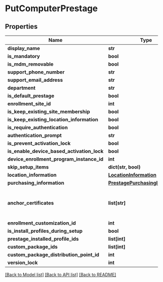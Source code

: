 # PutComputerPrestage

## Properties
Name | Type | Description | Notes
------------ | ------------- | ------------- | -------------
**display_name** | **str** |  | 
**is_mandatory** | **bool** |  | 
**is_mdm_removable** | **bool** |  | 
**support_phone_number** | **str** |  | 
**support_email_address** | **str** |  | 
**department** | **str** |  | 
**is_default_prestage** | **bool** |  | 
**enrollment_site_id** | **int** |  | 
**is_keep_existing_site_membership** | **bool** |  | 
**is_keep_existing_location_information** | **bool** |  | 
**is_require_authentication** | **bool** |  | 
**authentication_prompt** | **str** |  | 
**is_prevent_activation_lock** | **bool** |  | 
**is_enable_device_based_activation_lock** | **bool** |  | 
**device_enrollment_program_instance_id** | **int** |  | 
**skip_setup_items** | **dict(str, bool)** |  | [optional] 
**location_information** | [**LocationInformation**](LocationInformation.md) |  | 
**purchasing_information** | [**PrestagePurchasingInformation**](PrestagePurchasingInformation.md) |  | 
**anchor_certificates** | **list[str]** | The Base64 encoded PEM Certificate | [optional] 
**enrollment_customization_id** | **int** |  | [optional] 
**is_install_profiles_during_setup** | **bool** |  | 
**prestage_installed_profile_ids** | **list[int]** |  | 
**custom_package_ids** | **list[int]** |  | 
**custom_package_distribution_point_id** | **int** |  | 
**version_lock** | **int** |  | [optional] 

[[Back to Model list]](../README.md#documentation-for-models) [[Back to API list]](../README.md#documentation-for-api-endpoints) [[Back to README]](../README.md)



